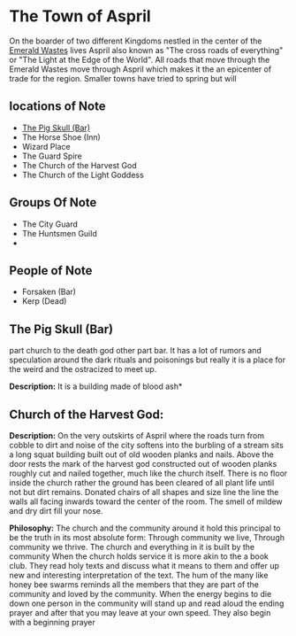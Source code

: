 # The Town of Aspril
On the boarder of two different Kingdoms nestled in the center of the [Emerald Wastes](EmeraldWastes.md) lives Aspril also known as "The cross roads of everything" or  "The Light at the Edge of the World". All roads that move through the Emerald Wastes move through Aspril which makes it the an epicenter of trade for the region. Smaller towns have tried to spring but will 

## locations of Note
* [The Pig Skull (Bar)](#the-pig-skull-bar)
* The Horse Shoe (Inn)
* Wizard Place
* The Guard Spire
* The Church of the Harvest God
* The Church of the Light Goddess

## Groups Of Note
* The City Guard
* The Huntsmen Guild
* 

## People of Note
* Forsaken (Bar)
* Kerp (Dead)

## The Pig Skull (Bar)
part church to the death god other part bar. It has a lot of rumors and speculation around the dark rituals and poisonings but really it is a place for the weird and the ostracized to meet up.

**Description:** It is a building made of blood ash*

## Church of the Harvest God:

**Description:** On the very outskirts of Aspril where the roads turn from cobble to dirt and noise of the city softens into the burbling of a stream sits a long squat building built out of old wooden planks and nails. Above the door rests the mark of the harvest god constructed out of wooden planks roughly cut and nailed together, much like the church itself. There is no floor inside the church rather the ground has been cleared of all plant life until not but dirt remains. Donated chairs of all shapes and size line the line the walls all facing inwards toward the center of the room. The smell of mildew and dry dirt fill your nose.

**Philosophy:** The church and the community around it hold this principal to be the truth in its most absolute form: Through community we live, Through community we thrive. 
The church and everything in it is built by the community
When the church holds service it is more akin to the a book club. They read holy texts and discuss what it means to them and offer up new and interesting interpretation of the text. The hum of the many like honey bee swarms reminds all the members that they are part of the community and loved by the community. When the energy begins to die down one person in the community will stand up and read aloud the ending prayer and after that you may leave at your own speed. They also begin with a beginning prayer
